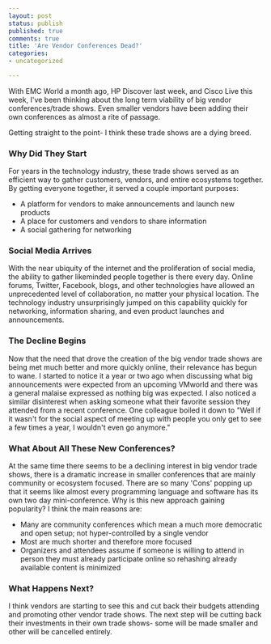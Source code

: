 ```yaml
---
layout: post
status: publish
published: true
comments: true
title: 'Are Vendor Conferences Dead?'
categories:
- uncategorized

---
```

With EMC World a month ago, HP Discover last week, and Cisco Live this week, I've been thinking about the long term viability of big vendor conferences/trade shows. Even smaller vendors have been adding their own conferences as almost a rite of passage.

Getting straight to the point- I think these trade shows are a dying breed.

### Why Did They Start
For years in the technology industry, these trade shows served as an efficient way to gather customers, vendors, and entire ecosystems together. By getting everyone together, it served a couple important purposes:

* A platform for vendors to make announcements and launch new products
* A place for customers and vendors to share information
* A social gathering for networking

### Social Media Arrives
With the near ubiquity of the internet and the proliferation of social media, the ability to gather likeminded people together is there every day. Online forums, Twitter, Facebook, blogs, and other technologies have allowed an unprecedented level of collaboration, no matter your physical location.
The technology industry unsurprisingly jumped on this capability quickly for networking, information sharing, and even product launches and announcements.

### The Decline Begins
Now that the need that drove the creation of the big vendor trade shows are being met much better and more quickly online, their relevance has begun to wane. I started to notice it a year or two ago when discussing what big announcements were expected from an upcoming VMworld and there was a general malaise expressed as nothing big was expected. I also noticed a similar disinterest when asking someone what their favorite session they attended from a recent conference.
One colleague boiled it down to "Well if it wasn't for the social aspect of meeting up with people you only get to see a few times a year, I wouldn't even go anymore."

### What About All These New Conferences?
At the same time there seems to be a declining interest in big vendor trade shows, there is a dramatic increase in smaller conferences that are mainly community or ecosystem focused. There are so many 'Cons' popping up that it seems like almost every programming language and software has its own two day mini-conference.
Why is this new approach gaining popularity? I think the main reasons are:

* Many are community conferences which mean a much more democratic and open setup; not hyper-controlled by a single vendor
* Most are much shorter and therefore more focused
* Organizers and attendees assume if someone is willing to attend in person they must already participate online so rehashing already available content is minimized

### What Happens Next?
I think vendors are starting to see this and cut back their budgets attending and promoting other vendor trade shows. The next step will be cutting back their investments in their own trade shows- some will be made smaller and other will be cancelled entirely.
